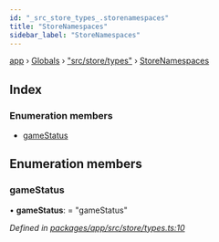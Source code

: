 ```yaml
---
id: "_src_store_types_.storenamespaces"
title: "StoreNamespaces"
sidebar_label: "StoreNamespaces"
---
```


[app](../index.md) › [Globals](../globals.md) › ["src/store/types"](../modules/_src_store_types_.md) › [StoreNamespaces](_src_store_types_.storenamespaces.md)

## Index

### Enumeration members

* [gameStatus](_src_store_types_.storenamespaces.md#gamestatus)

## Enumeration members

###  gameStatus

• **gameStatus**: = "gameStatus"

*Defined in [packages/app/src/store/types.ts:10](https://github.com/will-hart/pixatore/blob/dc2c2e8/packages/app/src/store/types.ts#L10)*
